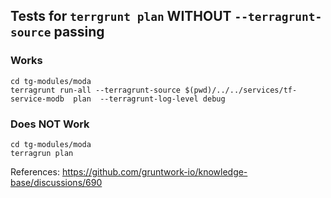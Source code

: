 ## Tests for `terrgrunt plan` WITHOUT `--terragrunt-source` passing

### Works
```
cd tg-modules/moda
terragrunt run-all --terragrunt-source $(pwd)/../../services/tf-service-modb  plan  --terragrunt-log-level debug
```

### Does NOT Work
```
cd tg-modules/moda
terragrun plan
```

References:
https://github.com/gruntwork-io/knowledge-base/discussions/690
